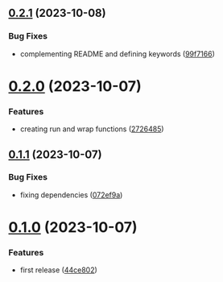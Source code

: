 ## [0.2.1](https://github.com/codibre/remembered-redis-semaphore/compare/v0.2.0...v0.2.1) (2023-10-08)


### Bug Fixes

* complementing README and defining keywords ([99f7166](https://github.com/codibre/remembered-redis-semaphore/commit/99f7166bd34c592e6e44c0d454d52351c45b5a08))

# [0.2.0](https://github.com/codibre/remembered-redis-semaphore/compare/v0.1.1...v0.2.0) (2023-10-07)


### Features

* creating run and wrap functions ([2726485](https://github.com/codibre/remembered-redis-semaphore/commit/27264854e589baec8ad340d10f95ca481a612be9))

## [0.1.1](https://github.com/codibre/remembered-redis-semaphore/compare/v0.1.0...v0.1.1) (2023-10-07)


### Bug Fixes

* fixing dependencies ([072ef9a](https://github.com/codibre/remembered-redis-semaphore/commit/072ef9aca14366a7e98d336b913839781374e3ea))

# [0.1.0](https://github.com/codibre/remembered-redis-semaphore/compare/v0.0.0...v0.1.0) (2023-10-07)


### Features

* first release ([44ce802](https://github.com/codibre/remembered-redis-semaphore/commit/44ce8022ee9d40e0e9a2f357d97ab60e1b1c9865))
